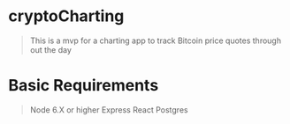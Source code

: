 # cryptoCharting
> This is a mvp for a charting app to track Bitcoin price quotes through out the day

# Basic Requirements
> Node 6.X or higher
> Express
> React
> Postgres

